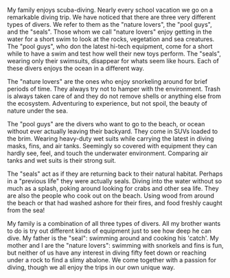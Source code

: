 My family enjoys scuba-diving. Nearly every school vacation we go on a remarkable diving trip. We have noticed that there are three very different types of divers. We refer to them as the "nature lovers", the "pool guys", and the "seals". Those whom we call "nature lovers" enjoy getting in the water for a short swim to look at the rocks, vegetation and sea creatures. The "pool guys", who don the latest hi-tech equipment, come for a short while to have a swim and test how well their new toys perform. The "seals", wearing only their swimsuits, disappear for whats seem like hours. Each of these divers enjoys the ocean in a different way.

The "nature lovers" are the ones who enjoy snorkeling around for brief periods of time. They always try not to hamper with the environment. Trash is always taken care of and they do not remove shells or anything else from the ecosystem. Adventuring to experience, but not spoil, the beauty of nature under the sea.

The "pool guys" are the divers who want to go to the beach, or ocean without ever actually leaving their backyard. They come in SUVs loaded to the brim. Wearing heavy-duty wet suits while carrying the latest in diving masks, fins, and air tanks. Seemingly so covered with equipment they can hardly see, feel, and touch the underwater environment. Comparing air tanks and wet suits is their strong suit.

The "seals" act as if they are returning back to their natural habitat. Perhaps in a "previous life" they were actually seals. Diving into the water without so much as a splash, poking around looking for crabs and other sea life. They are also the people who cook out on the beach. Using wood from around the beach or that had washed ashore for their fires, and food freshly caught from the sea!

My family is a combination of all three types of divers. All my brother wants to do is try out different kinds of equipment just to see how deep he can dive. My father is the "seal": swimming around and cooking his 'catch'. My mother and I are the "nature lovers": swimming with snorkels and fins is fun, but neither of us have any interest in diving fifty feet down or reaching under a rock to find a slimy abalone. We come together with a passion for diving, though we all enjoy the trips in our own unique way.

